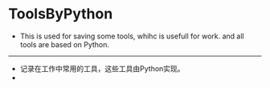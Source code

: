 # ToolsByPython
- This is used for saving some tools, whihc is usefull for work. and all tools are based on Python.

----------------------------------------------------------------
- 记录在工作中常用的工具，这些工具由Python实现。
-



